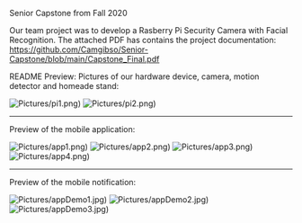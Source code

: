 Senior Capstone from Fall 2020

Our team project was to develop a Rasberry Pi Security Camera with Facial Recognition.
The attached PDF has contains the project documentation:
https://github.com/Camgibso/Senior-Capstone/blob/main/Capstone_Final.pdf

README Preview:
Pictures of our hardware device, camera, motion detector and homeade stand:


![Pictures/pi1.png)](Pictures/pi1.png) ![Pictures/pi2.png)](Pictures/pi2.png)




-----------------------------------------------------------------------------------
Preview of the mobile application:


![Pictures/app1.png)](Pictures/app1.png)
![Pictures/app2.png)](Pictures/app2.png)
![Pictures/app3.png)](Pictures/app3.png)
![Pictures/app4.png)](Pictures/app4.png)




-----------------------------------------------------------------------------------
Preview of the mobile notification:


![Pictures/appDemo1.jpg)](Pictures/appDemo1.jpg)
![Pictures/appDemo2.jpg)](Pictures/appDemo2.jpg)
![Pictures/appDemo3.jpg)](Pictures/appDemo3.jpg)
